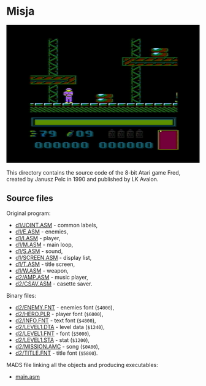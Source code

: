# Misja

![Misja](img/misja.png)

This directory contains the source code of the 8-bit Atari game Fred, created by Janusz Pelc in 1990 and published by LK Avalon.

## Source files

Original program:

* [d1/JOINT.ASM](d1/JOINT.ASM) - common labels,
* [d1/E.ASM](d1/E.ASM) - enemies,
* [d1/I.ASM](d1/I.ASM) - player,
* [d1/M.ASM](d1/M.ASM) - main loop,
* [d1/S.ASM](d1/S.ASM) - sound,
* [d1/SCREEN.ASM](d1/SCREEN.ASM) - display list,
* [d1/T.ASM](d1/T.ASM) - title screen,
* [d1/W.ASM](d1/W.ASM) - weapon,
* [d2/AMP.ASM](d1/AMP.ASM) - music player,
* [d2/CSAV.ASM](d1/CSAV.ASM) - casette saver.

Binary files:

* [d2/ENEMY.FNT](d2/ENENY.FNT) - enemies font (`$4000`),
* [d2/HERO.PLR](d2/HERO.PLR) - player font (`$6000`),
* [d2/INFO.FNT](d2/INFO.FNT) - text font (`$4800`),
* [d2/LEVEL1.DTA](d2/LEVEL1.DTA) - level data (`$1240`),
* [d2/LEVEL1.FNT](d2/LEVEL1.FNT) - font (`$5000`),
* [d2/LEVEL1.STA](d2/LEVEL1.STA) - stat (`$1200`),
* [d2/MISSION.AMC](d2/MISSION.AMC) - song (`$0A00`),
* [d2/TITLE.FNT](d2/TITLE.FNT) - title font (`$5800`).

MADS file linking all the objects and producing executables:

* [main.asm](main.asm)

